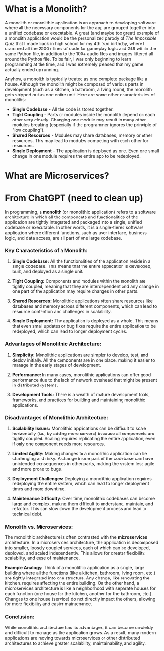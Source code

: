 # What is a Monolith?

A monolith or monolithic application is an approach to developing software where all the necessary components for the app are grouped together into a unified codebase or executable. A great (and maybe too great) example of a monolith application would be the personalized parody of *The Impossible Quiz* that I made back in high school for my 4th *true* birthday, where I crammed all the 2500+ lines of code for gameplay logic and GUI within the same Python file, in addition to the 100+ audio files and images littered all around the Python file. To be fair, I was only beginning to learn programming at the time, and I was extremely pleased that my game actually ended up running.

Anyhow, a monolith is typically treated as one complete package like a house. Although the monolith might be composed of various parts in development (such as a kitchen, a bathroom, a living room), the monolith gets shipped out as one entire unit. Here are some other characteristics of monoliths:
+ **Single Codebase** - All the code is stored together.
+ **Tight Coupling** - Parts or modules inside the monolith depend on each other very closely. Changing one module may result in many other modules breaking (especially if the programmer ignores the principle of "low coupling").
+ **Shared Resources** - Modules may share databases, memory or other resources. This may lead to modules competing with each other for resources.
+ **Single Deployment** - The application is deployed as one. Even one small change in one module requires the entire app to be redeployed.

# What are Microservices?

# From ChatGPT (need to clean up)

In programming, a **monolith** (or monolithic application) refers to a software architecture in which all the components and functionalities of the application are tightly integrated and packaged into a single, unified codebase or executable. In other words, it is a single-tiered software application where different functions, such as user interface, business logic, and data access, are all part of one large codebase.

### Key Characteristics of a Monolith:

1. **Single Codebase:**
   All the functionalities of the application reside in a single codebase. This means that the entire application is developed, built, and deployed as a single unit.

2. **Tight Coupling:**
   Components and modules within the monolith are tightly coupled, meaning that they are interdependent and any change in one part of the application may require changes in other parts.

3. **Shared Resources:**
   Monolithic applications often share resources like databases and memory across different components, which can lead to resource contention and challenges in scalability.

4. **Single Deployment:**
   The application is deployed as a whole. This means that even small updates or bug fixes require the entire application to be redeployed, which can lead to longer deployment cycles.

### Advantages of Monolithic Architecture:

1. **Simplicity:**
   Monolithic applications are simpler to develop, test, and deploy initially. All the components are in one place, making it easier to manage in the early stages of development.

2. **Performance:**
   In many cases, monolithic applications can offer good performance due to the lack of network overhead that might be present in distributed systems.

3. **Development Tools:**
   There is a wealth of mature development tools, frameworks, and practices for building and maintaining monolithic applications.

### Disadvantages of Monolithic Architecture:

1. **Scalability Issues:**
   Monolithic applications can be difficult to scale horizontally (i.e., by adding more servers) because all components are tightly coupled. Scaling requires replicating the entire application, even if only one component needs more resources.

2. **Limited Agility:**
   Making changes to a monolithic application can be challenging and risky. A change in one part of the codebase can have unintended consequences in other parts, making the system less agile and more prone to bugs.

3. **Deployment Challenges:**
   Deploying a monolithic application requires redeploying the entire system, which can lead to longer deployment times and more downtime.

4. **Maintenance Difficulty:**
   Over time, monolithic codebases can become large and complex, making them difficult to understand, maintain, and refactor. This can slow down the development process and lead to technical debt.

### Monolith vs. Microservices:

The monolithic architecture is often contrasted with the **microservices** architecture. In a microservices architecture, the application is decomposed into smaller, loosely coupled services, each of which can be developed, deployed, and scaled independently. This allows for greater flexibility, scalability, and ease of maintenance.

**Example Analogy:**
Think of a monolithic application as a single, large building where all the functions (like a kitchen, bathroom, living room, etc.) are tightly integrated into one structure. Any change, like renovating the kitchen, requires affecting the entire building. On the other hand, a microservices architecture is like a neighborhood with separate houses for each function (one house for the kitchen, another for the bathroom, etc.). Changes to one house (service) do not directly impact the others, allowing for more flexibility and easier maintenance.

### Conclusion:
While monolithic architecture has its advantages, it can become unwieldy and difficult to manage as the application grows. As a result, many modern applications are moving towards microservices or other distributed architectures to achieve greater scalability, maintainability, and agility.